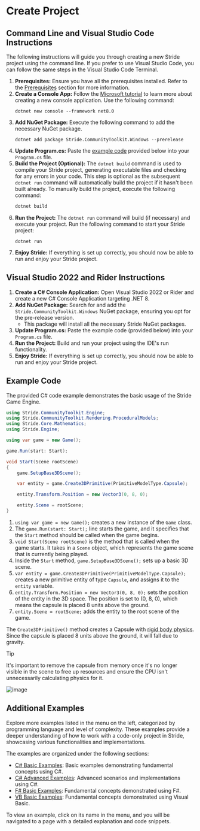 # Create Project

## Command Line and Visual Studio Code Instructions

The following instructions will guide you through creating a new Stride project using the command line. If you prefer to use Visual Studio Code, you can follow the same steps in the Visual Studio Code Terminal.

1. **Prerequisites:** Ensure you have all the prerequisites installed. Refer to the [Prerequisites](../getting-started.md) section for more information.
1. **Create a Console App:** Follow the [Microsoft tutorial](https://docs.microsoft.com/en-us/dotnet/core/tutorials/with-visual-studio-code?pivots=dotnet-6-0) to learn more about creating a new console application. Use the following command:
   ```
   dotnet new console --framework net8.0
   ```
1. **Add NuGet Package:** Execute the following command to add the necessary NuGet package.
   ```
   dotnet add package Stride.CommunityToolkit.Windows --prerelease
   ```
1. **Update Program.cs:** Paste the [example code](#example-code) provided below into your `Program.cs` file.
1. **Build the Project (Optional):** The `dotnet build` command is used to compile your Stride project, generating executable files and checking for any errors in your code. This step is optional as the subsequent `dotnet run` command will automatically build the project if it hasn't been built already. To manually build the project, execute the following command:
   ```bash
   dotnet build
   ```
1. **Run the Project:** The `dotnet run` command will build (if necessary) and execute your project. Run the following command to start your Stride project:
   ```
   dotnet run
   ```
1. **Enjoy Stride:** If everything is set up correctly, you should now be able to run and enjoy your Stride project.

## Visual Studio 2022 and Rider Instructions
 
1. **Create a C# Console Application:** Open Visual Studio 2022 or Rider and create a new C# Console Application targeting .NET 8.
1. **Add NuGet Package:** Search for and add the `Stride.CommunityToolkit.Windows` NuGet package, ensuring you opt for the pre-release version.
   - This package will install all the necessary Stride NuGet packages.
1. **Update Program.cs:** Paste the example code (provided below) into your `Program.cs` file.
1. **Run the Project:** Build and run your project using the IDE's run functionality.
1. **Enjoy Stride:** If everything is set up correctly, you should now be able to run and enjoy your Stride project.

## Example Code

The provided C# code example demonstrates the basic usage of the Stride Game Engine.

```csharp
using Stride.CommunityToolkit.Engine;
using Stride.CommunityToolkit.Rendering.ProceduralModels;
using Stride.Core.Mathematics;
using Stride.Engine;

using var game = new Game();

game.Run(start: Start);

void Start(Scene rootScene)
{
    game.SetupBase3DScene();

    var entity = game.Create3DPrimitive(PrimitiveModelType.Capsule);

    entity.Transform.Position = new Vector3(0, 8, 0);

    entity.Scene = rootScene;
}
```

1. `using var game = new Game();` creates a new instance of the `Game` class.
1. The `game.Run(start: Start);` line starts the game, and it specifies that the `Start` method should be called when the game begins.
1. `void Start(Scene rootScene)` is the method that is called when the game starts. It takes in a `Scene` object, which represents the game scene that is currently being played.
1. Inside the `Start` method, `game.SetupBase3DScene();` sets up a basic 3D scene.
1. `var entity = game.Create3DPrimitive(PrimitiveModelType.Capsule);` creates a new primitive entity of type `Capsule`, and assigns it to the `entity` variable.
1. `entity.Transform.Position = new Vector3(0, 8, 0);` sets the position of the entity in the 3D space. The position is set to (0, 8, 0), which means the capsule is placed 8 units above the ground.
1. `entity.Scene = rootScene;` adds the entity to the root scene of the game.

The `Create3DPrimitive()` method creates a Capsule with [rigid body physics](https://doc.stride3d.net/latest/en/manual/physics/rigid-bodies.html). Since the capsule is placed 8 units above the ground, it will fall due to gravity. 

> [!TIP]
> It's important to remove the capsule from memory once it's no longer visible in the scene to free up resources and ensure the CPU isn't unnecessarily calculating physics for it.

![image](https://user-images.githubusercontent.com/4528464/180097697-8352e30c-3750-42f1-aef9-ecd6c8e6255e.png)

## Additional Examples

Explore more examples listed in the menu on the left, categorized by programming language and level of complexity. These examples provide a deeper understanding of how to work with a code-only project in Stride, showcasing various functionalities and implementations.

The examples are organized under the following sections:

- [C# Basic Examples](examples/basic-examples.md): Basic examples demonstrating fundamental concepts using C#.
- [C# Advanced Examples](examples/advance-examples.md): Advanced scenarios and implementations using C#.
- [F# Basic Examples](examples/basic-examples-fs.md): Fundamental concepts demonstrated using F#.
- [VB Basic Examples](examples/basic-examples-vb.md): Fundamental concepts demonstrated using Visual Basic.

To view an example, click on its name in the menu, and you will be navigated to a page with a detailed explanation and code snippets.
